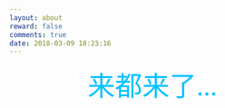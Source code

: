 ```yaml
---
layout: about
reward: false
comments: true
date: 2018-03-09 18:23:16
---
```


<center><font face="verdana" size=12px color="00c2ff" font-weight=bold>来都来了...</font></center>